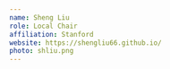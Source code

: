 ```yaml
---
name: Sheng Liu
role: Local Chair
affiliation: Stanford
website: https://shengliu66.github.io/
photo: shliu.png
---
```

